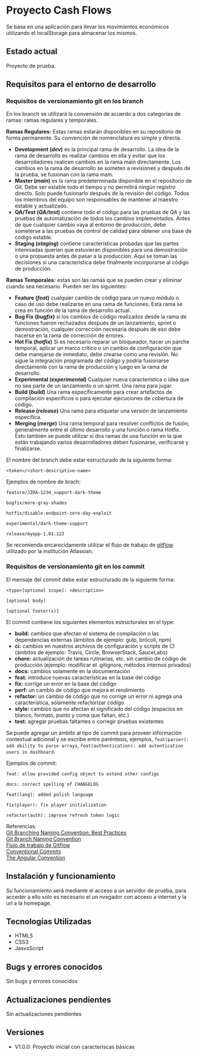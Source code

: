 # **Proyecto Cash Flows**

Se basa en una aplicación para llevar los movimientos económicos utilizando el localStorage para almacenar los mismos.

## **Estado actual**

Proyecto de prueba.
## **Requisitos para el entorno de desarrollo**

### **Requisitos de versionamiento git en los branch**

En los branch se utilizará la convensión de acuerdo a dos categorias de ramas: ramas regulares y temporales.

**Ramas Regulares:** Estas ramas estarán disponibles en su repositorio de forma permanente. Su convención de nomenclatura es simple y directa.
- **Development  (*dev*)** es la principal rama de desarrollo. La idea de la rama de desarrollo es realizar cambios en ella y evitar que los desarrolladores realicen cambios en la rama main directamente. Los cambios en la rama de desarrollo se someten a revisiones y después de la prueba, se fusionan con la rama main.
- **Master (*main*)** es la rama predeterminada disponible en el repositorio de Git. Debe ser estable todo el tiempo y no permitirá ningún registro directo. Solo puede fusionarlo después de la revisión del código. Todos los miembros del equipo son responsables de mantener al maestro estable y actualizado.
- **QA/Test (*QA/test*)** contiene todo el código para las pruebas de QA y las pruebas de automatización de todos los cambios implementados. Antes de que cualquier cambio vaya al entorno de producción, debe someterse a las pruebas de control de calidad para obtener una base de código estable.
- **Staging (*staging*)** contiene características probadas que las partes interesadas querían que estuvieran disponibles para una demostración o una propuesta antes de pasar a la producción. Aquí se toman las decisiones si una característica debe finalmente incorporarse al código de producción.

**Ramas Temporales:** estas son las ramas que se pueden crear y eliminar cuando sea necesario. Pueden ser los siguientes:
- **Feature (*feat*)** cualquier cambio de código para un nuevo módulo o caso de uso debe realizarse en una rama de funciones. Esta rama se crea en función de la rama de desarrollo actual.
- **Bug Fix (*bugfix*)** si los cambios de código realizados desde la rama de funciones fueron rechazados después de un lanzamiento, sprint o demostración, cualquier corrección necesaria después de eso debe hacerse en la rama de corrección de errores.
- **Hot Fix (*hotfix*)** Si es necesario reparar un bloqueador, hacer un parche temporal, aplicar un marco crítico o un cambio de configuración que debe manejarse de inmediato, debe crearse como una revisión. No sigue la integración programada del código y podría fusionarse directamente con la rama de producción y luego en la rama de desarrollo.
- **Experimental (*experimental*)** Cualquier nueva característica o idea que no sea parte de un lanzamiento o un sprint. Una rama para jugar.
- **Build (*build*)** Una rama específicamente para crear artefactos de compilación específicos o para ejecutar ejecuciones de cobertura de código.
- **Release (*release*)** Una rama para etiquetar una versión de lanzamiento específica.
- **Merging (*merge*)** Una rama temporal para resolver conflictos de fusión, generalmente entre el último desarrollo y una función o rama Hotfix. Esto también se puede utilizar si dos ramas de una función en la que están trabajando varios desarrolladores deben fusionarse, verificarse y finalizarse.

El nombre del branch debe estar estructurado de la siguiente forma:

```
<token>/<short-descriptive-name>
```

Ejemplos de nombre de brach:

```
feature/JIRA-1234_support-dark-theme
```

```
bugfix/more-gray-shades
```

```
hotfix/disable-endpoint-zero-day-exploit
```

```
experimental/dark-theme-support
```

```
release/myapp-1.01.123
```

Se recomienda encarecidamente utilizar el flujo de trabajo de [gitflow](https://www.atlassian.com/es/git/tutorials/comparing-workflows/gitflow-workflow) utilizado por la institución Atlassian.

### **Requisitos de versionamiento git en los commit**

El mensaje del commit debe estar estructurado de la siguiente forma:

```
<type>[optional scope]: <description>

[optional body]

[optional footer(s)]
```

El commit contiene los siguientes elementos estructurales en el type:
- **build:** cambios que afectan el sistema de compilación o las dependencias externas (ámbitos de ejemplo: gulp, brócoli, npm)
- **ci:** cambios en nuestros archivos de configuración y scripts de CI (ámbitos de ejemplo: Travis, Circle, BrowserStack, SauceLabs)
- **chore:** actualización de tareas rutinarias, etc. sin cambio de código de producción (ejemplo: modificar el .gitignore, métodos internos privados)
- **docs:** cambios solamente en la documentación
- **feat:** introduce nuevas características en la base del código
- **fix:** corrige un error en la base del código
- **perf:** un cambio de código que mejora el rendimiento
- **refactor:** un cambio de código que no corrige un error ni agrega una característica, sólamente refactorizar código
- **style:** cambios que no afectan el significado del código (espacios en blanco, formato, punto y coma que faltan, etc.)
- **test:** agregar pruebas faltantes o corregir pruebas existentes

 Se puede agregar un ámbito al tipo de commit para proveer información contextual adicional y se escribe entre paréntesis, ejemplos, `feat(parser): add ability to parse arrays`, `feat(authentication): add autentication users in dashboard`.

Ejemplos de commit:

```
feat: allow provided config object to extend other configs
```

```
docs: correct spelling of CHANGELOG
```

```
feat(lang): added polish language
```

```
fix(player): fix player initialization
```

```
refactor(auth): improve refresh token logic
```

Referencias:  
[Git Branching Naming Convention: Best Practices](https://codingsight.com/git-branching-naming-convention-best-practices/)  
[Git Branch Naming Convention](https://dev.to/couchcamote/git-branching-name-convention-cch)  
[Flujo de trabajo de Gitflow](https://www.atlassian.com/es/git/tutorials/comparing-workflows/gitflow-workflow)  
[Conventional Commits](https://www.conventionalcommits.org/en/v1.0.0/)  
[The Angular Convention](https://github.com/angular/angular/blob/22b96b9/CONTRIBUTING.md#-commit-message-guidelines)

## **Instalación y funcionamiento**

Su funcionamiento será mediante el acceso a un servidor de prueba, para acceder a ello solo es necesario el un nvegador con acceso a internet y la url a la homepage.

## **Tecnologías Utilizadas**
- HTML5
- CSS3
- JasvsScript

## **Bugs y errores conocidos**

Sin bugs y errores conocidos

## **Actualizaciones pendientes**

Sin actualizaciones pendientes

## **Versiones**

- V1.0.0: Proyecto inicial con caracteríscas básicas
